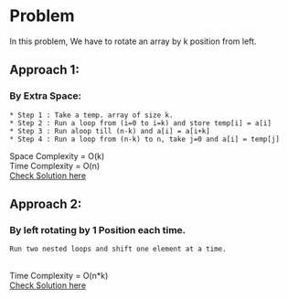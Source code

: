 # Problem
  In this problem, We have to rotate an array by k position from left.
 
## Approach 1:
 ### By Extra Space:
    * Step 1 : Take a temp. array of size k.
    * Step 2 : Run a loop from (i=0 to i=k) and store temp[i] = a[i]
    * Step 3 : Run aloop till (n-k) and a[i] = a[i+k]
    * Step 4 : Run a loop from (n-k) to n, take j=0 and a[i] = temp[j]
    
  Space Complexity = O(k)</br>
  Time Complexity = O(n)
  </br>[Check Solution here](https://github.com/akshatprogrammer/Array-Based-Problems-Day3/blob/main/ArrayK_LeftRotation/ExtraSpace.cpp)
  
## Approach 2:
  ### By left rotating by 1 Position each time.
    Run two nested loops and shift one element at a time.
 </br>Time Complexity = O(n*k)</br>
    [Check Solution here](https://github.com/akshatprogrammer/Array-Based-Problems-Day3/blob/main/ArrayK_LeftRotation/ShiftBy1Pos.cpp)
    
  
